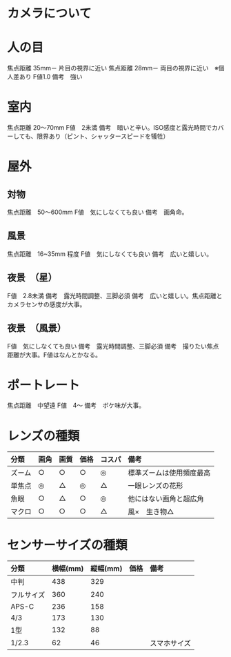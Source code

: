 # カメラについて
# 人の目
焦点距離 35mm－	片目の視界に近い
焦点距離 28mm－	両目の視界に近い　※個人差あり
F値1.0
備考　強い

# 室内
焦点距離 20〜70mm
F値　2未満
備考　暗いと辛い。ISO感度と露光時間でカバーしても、限界あり（ピント、シャッタースピードを犠牲）

# 屋外
## 対物
焦点距離　50〜600mm
F値　気にしなくても良い
備考　画角命。

## 風景
焦点距離　16~35mm 程度
F値　気にしなくても良い
備考　広いと嬉しい。

## 夜景　（星）
F値　2.8未満
備考　露光時間調整、三脚必須
備考　広いと嬉しい。焦点距離とカメラセンサの感度が大事。

## 夜景　（風景）
F値　気にしなくても良い
備考　露光時間調整、三脚必須
備考　撮りたい焦点距離が大事。F値はなんとかなる。

# ポートレート
焦点距離　中望遠
F値　4〜
備考　ボケ味が大事。

# レンズの種類
|分類|画角|画質|価格|コスパ|備考|
|:----|:----|:----|:----|:----|:----|
|ズーム|○|○|○|◎|標準ズームは使用頻度最高|
|単焦点|◎|△|◎|△|一眼レンズの花形|
|魚眼|○|△|○|◎|他にはない画角と超広角|
|マクロ|○|○|○|△|風×　生き物△|

# センサーサイズの種類
|分類|横幅(mm)|縦幅(mm)|価格|備考|
|:----|:----|:----|:----|:----|
|中判|438|329|||
|フルサイズ|360|240|||
|APS-C|236|158|||
|4/3|173|130|||
|1型|132|88|||
|1/2.3|62|46||スマホサイズ|
